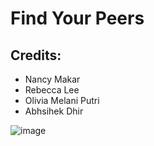 # Find Your Peers
## Credits:
- Nancy Makar
- Rebecca Lee
- Olivia Melani Putri
- Abhsihek Dhir

![image](https://user-images.githubusercontent.com/44221438/180592920-5e3e0b69-2b80-4bf8-86fd-633912d081a6.png)
